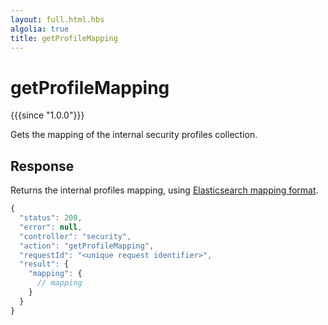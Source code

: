 ```yaml
---
layout: full.html.hbs
algolia: true
title: getProfileMapping
---
```



# getProfileMapping

{{{since "1.0.0"}}}

Gets the mapping of the internal security profiles collection.


## Response

Returns the internal profiles mapping, using [Elasticsearch mapping format](https://www.elastic.co/guide/en/elasticsearch/reference/5.6/mapping.html).

```javascript
{
  "status": 200,                     
  "error": null,                     
  "controller": "security",
  "action": "getProfileMapping",
  "requestId": "<unique request identifier>",
  "result": {
    "mapping": {
      // mapping
    }
  }
}
```

